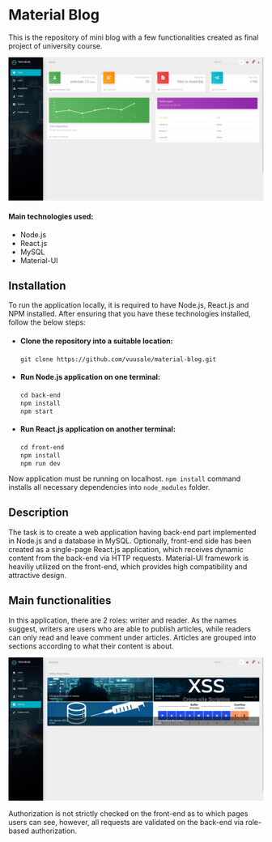﻿# Material Blog

This is the repository of mini blog with a few functionalities created as final project of university course.

![img](https://github.com/vuusale/material-blog/blob/main/mainpage.png)

#### Main technologies used:
<ul>
  <li>Node.js</li>
  <li>React.js</li>
  <li>MySQL</li>
  <li>Material-UI</li>
</ul>

## Installation
  To run the application locally, it is required to have Node.js, React.js and NPM installed. After ensuring that you have these technologies installed, follow the below steps:
  
  - #### Clone the repository into a suitable location:
    
        git clone https://github.com/vuusale/material-blog.git
        
  - #### Run Node.js application on one terminal:
    
        cd back-end
        npm install
        npm start
    
  - #### Run React.js application on another terminal:

        cd front-end
        npm install
        npm run dev
      
  Now application must be running on localhost. `npm install` command installs all necessary dependencies into `node_modules` folder.
  
## Description
  The task is to create a web application having back-end part implemented in Node.js and a database in MySQL. Optionally, front-end side has been created as a single-page React.js application, which receives dynamic content from the back-end via HTTP requests. Material-UI framework is heaviliy utilized on the front-end, which provides high compatibility and attractive design.
  
## Main functionalities
  In this application, there are 2 roles: writer and reader. As the names suggest, writers are users who are able to publish articles, while readers can only read and leave comment under articles. Articles are grouped into sections according to what their content is about.
  
  ![img](https://github.com/vuusale/material-blog/blob/main/articles.png)
  
  Authorization is not strictly checked on the front-end as to which pages users can see, however, all requests are validated on the back-end via role-based authorization.
